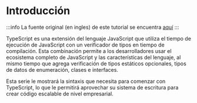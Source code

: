 # Introducción
:::info
La fuente original (en ingles) de este tutorial se encuentra [aquí](https://www.digitalocean.com/community/tutorial_series/how-to-code-in-typescript)
:::

TypeScript es una extensión del lenguaje JavaScript que utiliza el tiempo de ejecución de JavaScript con un verificador de tipos en tiempo de compilación. Esta combinación permite a los desarrolladores usar el ecosistema completo de JavaScript y las características del lenguaje, al mismo tiempo que agrega verificación de tipos estáticos opcionales, tipos de datos de enumeración, clases e interfaces.

Esta serie le mostrará la sintaxis que necesita para comenzar con TypeScript, lo que le permitirá aprovechar su sistema de escritura para crear código escalable de nivel empresarial.
